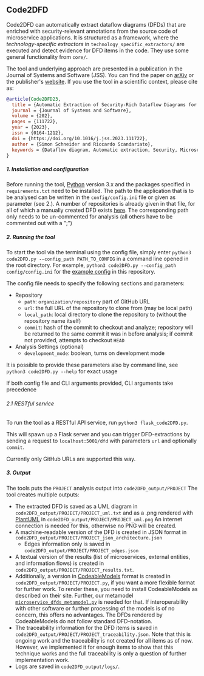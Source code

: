 ## Code2DFD

Code2DFD can automatically extract dataflow diagrams (DFDs) that are enriched with security-relevant annotations from the source code of microservice applications.
It is structured as a framework, where the *technology-specific extractors* in `technology_specific_extractors/` are executed and detect evidence for DFD items in the code.
They use some general functionality from `core/`.

The tool and underlying approach are presented in a publication in the Journal of Systems and Software (JSS).
You can find the paper on [arXiv](https://arxiv.org/abs/2304.12769) or the publisher's [website](https://www.sciencedirect.com/science/article/abs/pii/S0164121223001176).
If you use the tool in a scientific context, please cite as:

```bibtex
@article{Code2DFD23,
  title = {Automatic Extraction of Security-Rich Dataflow Diagrams for Microservice Applications written in Java},
  journal = {Journal of Systems and Software},
  volume = {202},
  pages = {111722},
  year = {2023},
  issn = {0164-1212},
  doi = {https://doi.org/10.1016/j.jss.2023.111722},
  author = {Simon Schneider and Riccardo Scandariato},
  keywords = {Dataflow diagram, Automatic extraction, Security, Microservices, Architecture reconstruction, Feature detection}
}
```


##### 1. Installation and configuration
Before running the tool, [Python](https://www.python.org/downloads/) version 3.x and the packages specified in `requirements.txt` need to be installed.
The path to the application that is to be analysed can be written in the `config/config.ini` file or given as parameter (see 2.).
A number of repositories is already given in that file, for all of which a manually created DFD exists [here](https://github.com/tuhh-softsec/microSecEnD).
The corresponding path only needs to be un-commented for analysis (all others have to be commented out with a ";")


##### 2. Running the tool
To start the tool via the terminal using the config file, simply enter `python3 code2DFD.py --config_path PATH_TO_CONFIG` in a command line opened in the root directory.
For example, `python3 code2DFD.py --config_path config/config.ini` for the [example config](config/config.ini) in this repository.

The config file needs to specify the following sections and parameters:
- Repository
  - `path`: `organization/repository` part of GitHub URL
  - `url`: the full URL of the repository to clone from (may be local path)
  - `local_path`: local directory to clone the repository to (without the repository name itself)
  - `commit`: hash of the commit to checkout and analyze; repository will be returned to the same commit it was in before analysis; if commit not provided, attempts to checkout `HEAD`
- Analysis Settings (optional)
  - `development_mode`: boolean, turns on development mode
  
It is possible to provide these parameters also by command line, see `python3 code2DFD.py --help` for exact usage

If both config file and CLI arguments provided, CLI arguments take precedence

###### 2.1 RESTful service
To run the tool as a RESTful API service, run `python3 flask_code2DFD.py`.

This will spawn up a Flask server and you can trigger DFD-extractions by sending a request to  `localhost:5001/dfd` with parameters `url` and optionally `commit`.

Currently only GitHub URLs are supported this way.


##### 3. Output
The tools puts the `PROJECT` analysis output into `code2DFD_output/PROJECT`
The tool creates multiple outputs:
- The extracted DFD is saved as a UML diagram in `code2DFD_output/PROJECT/PROJECT_uml.txt`
and as a .png rendered with [PlantUML](https://plantuml.com) in `code2DFD_output/PROJECT/PROJECT_uml.png`
An internet connection is needed for this, otherwise no PNG will be created.
- A machine-readable version of the DFD is created in JSON format in `code2DFD_output/PROJECT/PROJECT_json_architecture.json`
  - Edges information only is saved in `code2DFD_output/PROJECT/PROJECT_edges.json`
- A textual version of the results (list of microservices, external entities, and information flows) is created in `code2DFD_output/PROJECT/PROJECT_results.txt`.
- Additionally, a version in [CodeableModels](https://github.com/uzdun/CodeableModels) format is created in `code2DFD_output/PROJECT/PROJECT.py`, if you want a more flexible format for further work.
To render these, you need to install CodeableModels as described on their site.
Further, our metamodel [`microservice_dfds_metamodel.py`](microservice_dfds_metamodel.py) is needed for that.
If interoperability with other software or further processing of the models is of no concern, this offers no advantages.
The DFDs rendered by CodeableModels do not follow standard DFD-notation.
- The traceability information for the DFD items is saved in `code2DFD_output/PROJECT/PROJECT_traceability.json`.
Note that this is ongoing work and the traceability is not created for all items as of now.
However, we implemented it for enough items to show that this technique works and the full traceability is only a question of further implementation work.
- Logs are saved in `code2DFD_output/logs/`.
